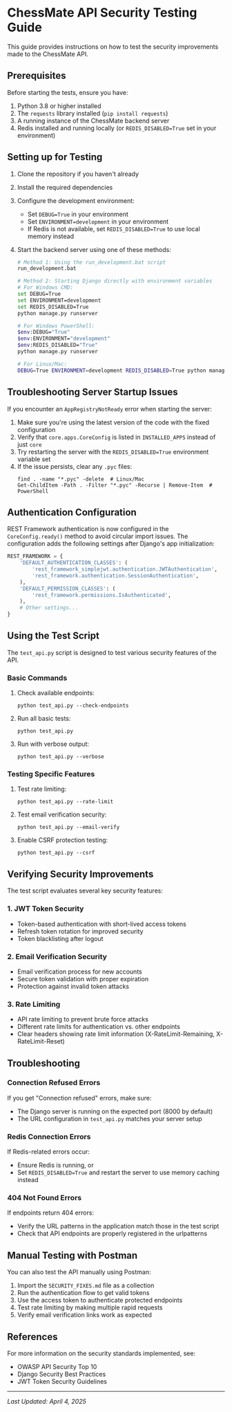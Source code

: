 # ChessMate API Security Testing Guide

This guide provides instructions on how to test the security improvements made to the ChessMate API.

## Prerequisites

Before starting the tests, ensure you have:

1. Python 3.8 or higher installed
2. The `requests` library installed (`pip install requests`)
3. A running instance of the ChessMate backend server
4. Redis installed and running locally (or `REDIS_DISABLED=True` set in your environment)

## Setting up for Testing

1. Clone the repository if you haven't already
2. Install the required dependencies
3. Configure the development environment:
   - Set `DEBUG=True` in your environment
   - Set `ENVIRONMENT=development` in your environment
   - If Redis is not available, set `REDIS_DISABLED=True` to use local memory instead
4. Start the backend server using one of these methods:

   ```bash
   # Method 1: Using the run_development.bat script
   run_development.bat

   # Method 2: Starting Django directly with environment variables
   # For Windows CMD:
   set DEBUG=True
   set ENVIRONMENT=development
   set REDIS_DISABLED=True
   python manage.py runserver

   # For Windows PowerShell:
   $env:DEBUG="True"
   $env:ENVIRONMENT="development"
   $env:REDIS_DISABLED="True"
   python manage.py runserver
   
   # For Linux/Mac:
   DEBUG=True ENVIRONMENT=development REDIS_DISABLED=True python manage.py runserver
   ```

## Troubleshooting Server Startup Issues

If you encounter an `AppRegistryNotReady` error when starting the server:

1. Make sure you're using the latest version of the code with the fixed configuration
2. Verify that `core.apps.CoreConfig` is listed in `INSTALLED_APPS` instead of just `core`
3. Try restarting the server with the `REDIS_DISABLED=True` environment variable set
4. If the issue persists, clear any `.pyc` files: 
   ```
   find . -name "*.pyc" -delete  # Linux/Mac
   Get-ChildItem -Path . -Filter "*.pyc" -Recurse | Remove-Item  # PowerShell
   ```

## Authentication Configuration

REST Framework authentication is now configured in the `CoreConfig.ready()` method to avoid circular import issues. The configuration adds the following settings after Django's app initialization:

```python
REST_FRAMEWORK = {
    'DEFAULT_AUTHENTICATION_CLASSES': (
        'rest_framework_simplejwt.authentication.JWTAuthentication',
        'rest_framework.authentication.SessionAuthentication',
    ),
    'DEFAULT_PERMISSION_CLASSES': (
        'rest_framework.permissions.IsAuthenticated',
    ),
    # Other settings...
}
```

## Using the Test Script

The `test_api.py` script is designed to test various security features of the API.

### Basic Commands

1. Check available endpoints:
   ```
   python test_api.py --check-endpoints
   ```

2. Run all basic tests:
   ```
   python test_api.py
   ```

3. Run with verbose output:
   ```
   python test_api.py --verbose
   ```

### Testing Specific Features

1. Test rate limiting:
   ```
   python test_api.py --rate-limit
   ```

2. Test email verification security:
   ```
   python test_api.py --email-verify
   ```

3. Enable CSRF protection testing:
   ```
   python test_api.py --csrf
   ```

## Verifying Security Improvements

The test script evaluates several key security features:

### 1. JWT Token Security

- Token-based authentication with short-lived access tokens
- Refresh token rotation for improved security
- Token blacklisting after logout

### 2. Email Verification Security

- Email verification process for new accounts
- Secure token validation with proper expiration
- Protection against invalid token attacks

### 3. Rate Limiting

- API rate limiting to prevent brute force attacks
- Different rate limits for authentication vs. other endpoints
- Clear headers showing rate limit information (X-RateLimit-Remaining, X-RateLimit-Reset)

## Troubleshooting

### Connection Refused Errors

If you get "Connection refused" errors, make sure:
- The Django server is running on the expected port (8000 by default)
- The URL configuration in `test_api.py` matches your server setup

### Redis Connection Errors

If Redis-related errors occur:
- Ensure Redis is running, or
- Set `REDIS_DISABLED=True` and restart the server to use memory caching instead

### 404 Not Found Errors

If endpoints return 404 errors:
- Verify the URL patterns in the application match those in the test script
- Check that API endpoints are properly registered in the urlpatterns

## Manual Testing with Postman

You can also test the API manually using Postman:

1. Import the `SECURITY_FIXES.md` file as a collection
2. Run the authentication flow to get valid tokens
3. Use the access token to authenticate protected endpoints
4. Test rate limiting by making multiple rapid requests
5. Verify email verification links work as expected

## References

For more information on the security standards implemented, see:
- OWASP API Security Top 10
- Django Security Best Practices
- JWT Token Security Guidelines

---
*Last Updated: April 4, 2025* 